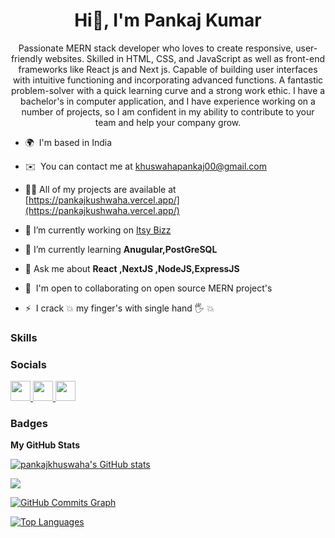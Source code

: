 <h1 align="center">Hi👋, I'm Pankaj Kumar</h1>

<p align="center">Passionate MERN stack developer who loves to create responsive, user-friendly websites. Skilled in HTML, CSS, and JavaScript as well as front-end frameworks like React js and Next js. Capable of building user interfaces with intuitive functioning and incorporating advanced functions. A fantastic problem-solver with a quick learning curve and a strong work ethic. I have a bachelor's in computer application, and I have experience working on a number of projects, so I am confident in my ability to contribute to your team and help your company grow.</p>


- 🌍  I'm based in India
   
- ✉️  You can contact me at [khuswahapankaj00@gmail.com](mailto:khuswahapankaj00@gmail.com)
  
- 👨‍💻 All of my projects are available at [https://pankajkushwaha.vercel.app/](https://pankajkushwaha.vercel.app/)
  
- 🔭 I’m currently working on [Itsy Bizz](https://itsybizz.com/)

- 🌱 I’m currently learning **Anugular,PostGreSQL**

- 💬 Ask me about **React ,NextJS ,NodeJS,ExpressJS**
   
- 🤝  I'm open to collaborating on open source MERN project's
 
- ⚡  I crack 💥 my finger's with single hand 🖐 💥

### Skills



### Socials

<p align="left"> <a href="https://www.github.com/pankajkhuswaha" target="_blank" rel="noreferrer"> <picture> <source media="(prefers-color-scheme: dark)" srcset="https://raw.githubusercontent.com/danielcranney/readme-generator/main/public/icons/socials/github-dark.svg" /> <source media="(prefers-color-scheme: light)" srcset="https://raw.githubusercontent.com/danielcranney/readme-generator/main/public/icons/socials/github.svg" /> <img src="https://raw.githubusercontent.com/danielcranney/readme-generator/main/public/icons/socials/github.svg" width="32" height="32" /> </picture> </a> <a href="http://www.instagram.com/pankajkhuswaha1" target="_blank" rel="noreferrer"> <picture> <source media="(prefers-color-scheme: dark)" srcset="undefined" /> <source media="(prefers-color-scheme: light)" srcset="https://raw.githubusercontent.com/danielcranney/readme-generator/main/public/icons/socials/instagram.svg" /> <img src="https://raw.githubusercontent.com/danielcranney/readme-generator/main/public/icons/socials/instagram.svg" width="32" height="32" /> </picture> </a> <a href="https://www.linkedin.com/in/pankajkhuswaha" target="_blank" rel="noreferrer"> <picture> <source media="(prefers-color-scheme: dark)" srcset="https://raw.githubusercontent.com/danielcranney/readme-generator/main/public/icons/socials/linkedin-dark.svg" /> <source media="(prefers-color-scheme: light)" srcset="https://raw.githubusercontent.com/danielcranney/readme-generator/main/public/icons/socials/linkedin.svg" /> <img src="https://raw.githubusercontent.com/danielcranney/readme-generator/main/public/icons/socials/linkedin.svg" width="32" height="32" /> </picture> </a></p>

### Badges

<b>My GitHub Stats</b>

<a href="http://www.github.com/pankajkhuswaha"><img src="https://github-readme-stats.vercel.app/api?username=pankajkhuswaha&show_icons=true&hide=&count_private=true&title_color=22c55e&text_color=ffffff&icon_color=ef4444&bg_color=171717&hide_border=true&show_icons=true" alt="pankajkhuswaha's GitHub stats" /></a>

<a href="http://www.github.com/pankajkhuswaha"><img src="https://github-readme-streak-stats.herokuapp.com/?user=pankajkhuswaha&stroke=ffffff&background=171717&ring=22c55e&fire=22c55e&currStreakNum=ffffff&currStreakLabel=22c55e&sideNums=ffffff&sideLabels=ffffff&dates=ffffff&hide_border=true" /></a>

<a href="http://www.github.com/pankajkhuswaha"><img src="https://github-readme-activity-graph.cyclic.app/graph?username=pankajkhuswaha&bg_color=171717&color=ffffff&line=ef4444&point=ffffff&area_color=171717&area=true&hide_border=true&custom_title=GitHub%20Commits%20Graph" alt="GitHub Commits Graph" /></a>

<a href="https://github.com/pankajkhuswaha" align="left"><img src="https://github-readme-stats.vercel.app/api/top-langs/?username=pankajkhuswaha&langs_count=10&title_color=22c55e&text_color=ffffff&icon_color=ef4444&bg_color=171717&hide_border=true&locale=en&custom_title=Top%20%Languages" alt="Top Languages" /></a>
